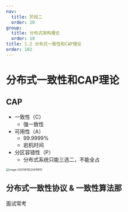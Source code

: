 ```yaml
---
nav:
  title: 阶段二
  order: 20
group:
  title: 分布式架构理论
  order: 10
title: 1.2 分布式一致性和CAP理论
order: 102
---
```


# 分布式一致性和CAP理论

## CAP

- 一致性（C）
  - 强一致性
- 可用性（A）
  - 99.9999%
  - 宕机时间
- 分区容错性（P）
  - 分布式系统只能三选二，不能全占



<img src="https://wsk-mweb.oss-cn-hangzhou.aliyuncs.com/ipic/2021-08-19-144426.png" alt="image-20210819224419910" style="zoom:50%;" />

## 分布式一致性协议 & 一致性算法那

面试常考